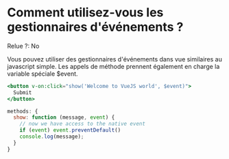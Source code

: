 # Comment utilisez-vous les gestionnaires d'événements ?

Relue ?: No

Vous pouvez utiliser des gestionnaires d'événements dans vue similaires au 
javascript simple.  Les appels de méthode prennent également en charge 
la variable spéciale $event.

```jsx
<button v-on:click="show('Welcome to VueJS world', $event)">
  Submit
</button>

methods: {
  show: function (message, event) {
    // now we have access to the native event
    if (event) event.preventDefault()
    console.log(message);
  }
}
```